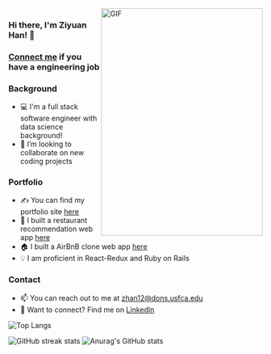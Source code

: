 <img align="right" alt="GIF" src="./gifs/g.gif" width="320" height="450" />

### Hi there, I'm Ziyuan Han! 👋


### [Connect me][linkedin] if you have a engineering job

### Background
- 💻 I'm a full stack software engineer with data science background!
- :rocket: I’m looking to collaborate on new coding projects

### Portfolio
- ✍ You can find my portfolio site [here][portfolio]
- 🥘 I built a restaurant recommendation web app [here][singed]
- 🏠 I built a AirBnB clone web app [here][airbbb]
- 💡 I am proficient in React-Redux and Ruby on Rails

### Contact
- 📫 You can reach out to me at zhan12@dons.usfca.edu
- 🔗 Want to connect? Find me on [LinkedIn][linkedin]

![Top Langs](https://github-readme-stats.vercel.app/api/top-langs/?username=ByronHan333&layout=compact)
<!-- [![Top Langs](https://github-readme-stats.vercel.app/api/top-langs/?username=ByronHan333&layout=compact)] -->
<!-- (https://github.com/anuraghazra/github-readme-stats) -->
<!-- ![GitHub stats](https://github-readme-stats.vercel.app/api?username=ByronHan333&show_icons=true)   -->

![GitHub streak stats](https://github-readme-streak-stats.herokuapp.com/?user=ByronHan333)
![Anurag's GitHub stats](https://github-readme-stats.vercel.app/api?username=ByronHan333&show_icons=true&theme=default)


[linkedin]: https://www.linkedin.com/in/ziyuan-byron-han/
[portfolio]: https://www.ziyuanhan.com/
[angellist]: https://angel.co/u/byron-han-2
[singed]: https://singed-yhra.onrender.com/
[airbbb]: https://airbbb-1zn2.onrender.com/
